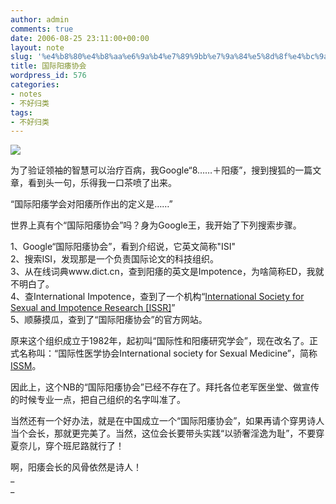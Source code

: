 ```yaml
---
author: admin
comments: true
date: 2006-08-25 23:11:00+00:00
layout: note
slug: '%e4%b8%80%e4%b8%aa%e6%9a%b4%e7%89%9bb%e7%9a%84%e5%8d%8f%e4%bc%9a'
title: 国际阳痿协会
wordpress_id: 576
categories:
- notes
- 不好归类
tags:
- 不好归类
---
```


![](http://www.issm.info/prod/system/main/images/lib/picto01.jpg)

为了验证领袖的智慧可以治疗百病，我Google“8……＋阳痿”，搜到搜狐的一篇文章，看到头一句，乐得我一口茶喷了出来。  
  
“国际阳痿学会对阳痿所作出的定义是……”  
  
世界上真有个“国际阳痿协会”吗？身为Google王，我开始了下列搜索步骤。  
  
1、Google“国际阳痿协会”，看到介绍说，它英文简称"ISI"  
2、搜索ISI，发现那是一个负责国际论文的科技组织。  
3、从在线词典www.dict.cn，查到阳痿的英文是Impotence，为啥简称ED，我就不明白了。  
4、查International Impotence，查到了一个机构“[International Society for Sexual and Impotence Research [ISSR]](http://www.issir.org/)”  
5、顺藤摸瓜，查到了“国际阳痿协会”的官方网站。  
  
原来这个组织成立于1982年，起初叫“国际性和阳痿研究学会”，现在改名了。正式名称叫：“国际性医学协会International society for Sexual Medicine”，简称[ISSM](http://www.issm.info/)。  
  
因此上，这个NB的“国际阳痿协会”已经不存在了。拜托各位老军医坐堂、做宣传的时候专业一点，把自己组织的名字叫准了。  
  
当然还有一个好办法，就是在中国成立一个“国际阳痿协会”，如果再请个穿男诗人当个会长，那就更完美了。当然，这位会长要带头实践“以骄奢淫逸为耻”，不要穿夏奈儿，穿个班尼路就行了！  
  
啊，阳痿会长的风骨依然是诗人！  
_  
_
